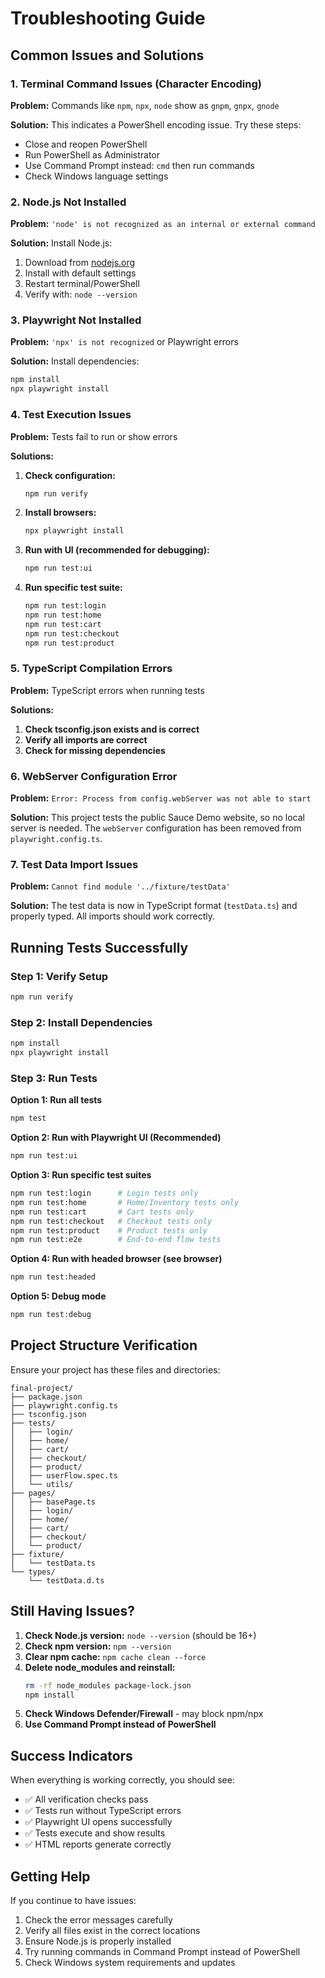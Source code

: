 # Troubleshooting Guide

## Common Issues and Solutions

### 1. Terminal Command Issues (Character Encoding)

**Problem:** Commands like `npm`, `npx`, `node` show as `ցnpm`, `ցnpx`, `ցnode`

**Solution:** This indicates a PowerShell encoding issue. Try these steps:
- Close and reopen PowerShell
- Run PowerShell as Administrator
- Use Command Prompt instead: `cmd` then run commands
- Check Windows language settings

### 2. Node.js Not Installed

**Problem:** `'node' is not recognized as an internal or external command`

**Solution:** Install Node.js:
1. Download from [nodejs.org](https://nodejs.org/)
2. Install with default settings
3. Restart terminal/PowerShell
4. Verify with: `node --version`

### 3. Playwright Not Installed

**Problem:** `'npx' is not recognized` or Playwright errors

**Solution:** Install dependencies:
```bash
npm install
npx playwright install
```

### 4. Test Execution Issues

**Problem:** Tests fail to run or show errors

**Solutions:**
1. **Check configuration:**
   ```bash
   npm run verify
   ```

2. **Install browsers:**
   ```bash
   npx playwright install
   ```

3. **Run with UI (recommended for debugging):**
   ```bash
   npm run test:ui
   ```

4. **Run specific test suite:**
   ```bash
   npm run test:login
   npm run test:home
   npm run test:cart
   npm run test:checkout
   npm run test:product
   ```

### 5. TypeScript Compilation Errors

**Problem:** TypeScript errors when running tests

**Solutions:**
1. **Check tsconfig.json exists and is correct**
2. **Verify all imports are correct**
3. **Check for missing dependencies**

### 6. WebServer Configuration Error

**Problem:** `Error: Process from config.webServer was not able to start`

**Solution:** This project tests the public Sauce Demo website, so no local server is needed. The `webServer` configuration has been removed from `playwright.config.ts`.

### 7. Test Data Import Issues

**Problem:** `Cannot find module '../fixture/testData'`

**Solution:** The test data is now in TypeScript format (`testData.ts`) and properly typed. All imports should work correctly.

## Running Tests Successfully

### Step 1: Verify Setup
```bash
npm run verify
```

### Step 2: Install Dependencies
```bash
npm install
npx playwright install
```

### Step 3: Run Tests

**Option 1: Run all tests**
```bash
npm test
```

**Option 2: Run with Playwright UI (Recommended)**
```bash
npm run test:ui
```

**Option 3: Run specific test suites**
```bash
npm run test:login      # Login tests only
npm run test:home       # Home/Inventory tests only
npm run test:cart       # Cart tests only
npm run test:checkout   # Checkout tests only
npm run test:product    # Product tests only
npm run test:e2e        # End-to-end flow tests
```

**Option 4: Run with headed browser (see browser)**
```bash
npm run test:headed
```

**Option 5: Debug mode**
```bash
npm run test:debug
```

## Project Structure Verification

Ensure your project has these files and directories:
```
final-project/
├── package.json
├── playwright.config.ts
├── tsconfig.json
├── tests/
│   ├── login/
│   ├── home/
│   ├── cart/
│   ├── checkout/
│   ├── product/
│   ├── userFlow.spec.ts
│   └── utils/
├── pages/
│   ├── basePage.ts
│   ├── login/
│   ├── home/
│   ├── cart/
│   ├── checkout/
│   └── product/
├── fixture/
│   └── testData.ts
└── types/
    └── testData.d.ts
```

## Still Having Issues?

1. **Check Node.js version:** `node --version` (should be 16+)
2. **Check npm version:** `npm --version`
3. **Clear npm cache:** `npm cache clean --force`
4. **Delete node_modules and reinstall:** 
   ```bash
   rm -rf node_modules package-lock.json
   npm install
   ```
5. **Check Windows Defender/Firewall** - may block npm/npx
6. **Use Command Prompt instead of PowerShell**

## Success Indicators

When everything is working correctly, you should see:
- ✅ All verification checks pass
- ✅ Tests run without TypeScript errors
- ✅ Playwright UI opens successfully
- ✅ Tests execute and show results
- ✅ HTML reports generate correctly

## Getting Help

If you continue to have issues:
1. Check the error messages carefully
2. Verify all files exist in the correct locations
3. Ensure Node.js is properly installed
4. Try running commands in Command Prompt instead of PowerShell
5. Check Windows system requirements and updates
